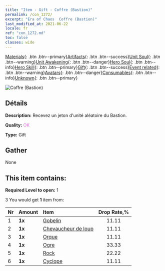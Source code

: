 ```yaml
---
title: "Item - Gift - Coffre (Bastion)"
permalink: /con_1272/
excerpt: "Era of Chaos  Coffre (Bastion)"
last_modified_at: 2021-06-22
locale: fr
ref: "con_1272.md"
toc: false
classes: wide
---
```

 [Materials](/ItemsFR/){: .btn .btn--primary}[Artifacts](/ItemsFR/Artifacts/){: .btn .btn--success}[Unit Soul](/ItemsFR/UnitSoul/){: .btn .btn--warning}[Unit Awakening](/ItemsFR/UnitAwakening/){: .btn .btn--danger}[Hero Soul](/ItemsFR/HeroSoul/){: .btn .btn--info}[Hero Skill](/ItemsFR/HeroSkill/){: .btn .btn--primary}[Gift](/ItemsFR/Gift/){: .btn .btn--success}[Event related](/ItemsFR/Events/){: .btn .btn--warning}[Avatars](/ItemsFR/Avatars/){: .btn .btn--danger}[Consumables](/ItemsFR/Consumables/){: .btn .btn--info}[Unknown](/ItemsFR/Unknown/){: .btn .btn--primary}

 ![Coffre (Bastion)](/images/t/i_904004.png)

## Détails
 **Description:** Recevez un jeton d'unité aléatoire du Bastion.

 **Quality:** <span style="color: #DA70D6">OK</span>

 **Type:** Gift

## Gather

  None

## This item contains:

 **Required Level to open:** 1

 3 You would get **1** item  from:

  | Nr | Amount |     Item    | Drop Rate,% |
  |:---|:-------|:------------|:---------:|
  | 1 |  **1x** | [Gobelin](/ItemsFR/unt_217/) | 11.11 | 
  | 2 |  **1x** | [Chevaucheur de loup](/ItemsFR/unt_218/) | 11.11 | 
  | 3 |  **1x** | [Orque](/ItemsFR/unt_219/) | 11.11 | 
  | 4 |  **1x** | [Ogre](/ItemsFR/unt_220/) | 33.33 | 
  | 5 |  **1x** | [Rock](/ItemsFR/unt_221/) | 22.22 | 
  | 6 |  **1x** | [Cyclope](/ItemsFR/unt_222/) | 11.11 | 

